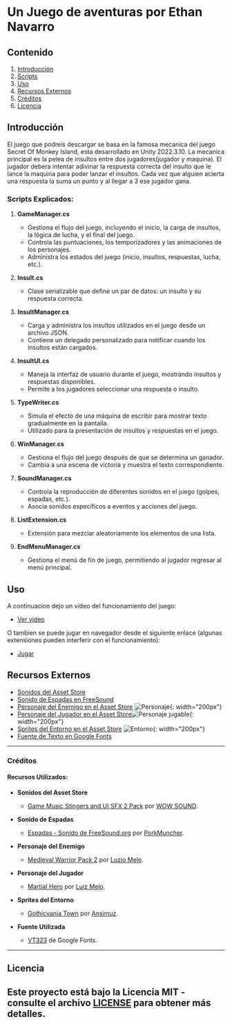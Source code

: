 # Un Juego de aventuras por Ethan Navarro

## Contenido

1. [Introducción](#introducción)
2. [Scripts](#scripts-explicados)
3. [Uso](#uso)
4. [Recursos Externos](#recursos-externos)
5. [Créditos](#créditos)
6. [Licencia](#licencia)

## Introducción

El juego que podreis descargar se basa en la famosa mecanica del juego Secret Of Monkey Island, esta desarrollado en Unity 2022.3.10. La mecanica principal es la pelea de insultos entre dos jugadores(jugador y maquina). El jugador debera intentar adivinar la respuesta correcta del insulto que le lance la maquina para poder lanzar  el insultos. Cada vez que alguien acierta una respuesta la suma un punto y al llegar a 3 ese jugador gana.

### Scripts Explicados:

1. **GameManager.cs**
   - Gestiona el flujo del juego, incluyendo el inicio, la carga de insultos, la lógica de lucha, y el final del juego. 
   - Controla las puntuaciones, los temporizadores y las animaciones de los personajes.
   - Administra los estados del juego (inicio, insultos, respuestas, lucha, etc.).
   
2. **Insult.cs**
   - Clase serializable que define un par de datos: un insulto y su respuesta correcta.

3. **InsultManager.cs**
   - Carga y administra los insultos utilizados en el juego desde un archivo JSON.
   - Contiene un delegado personalizado para notificar cuando los insultos están cargados.

4. **InsultUI.cs**
   - Maneja la interfaz de usuario durante el juego, mostrando insultos y respuestas disponibles.
   - Permite a los jugadores seleccionar una respuesta o insulto.

5. **TypeWriter.cs**
   - Simula el efecto de una máquina de escribir para mostrar texto gradualmente en la pantalla.
   - Utilizado para la presentación de insultos y respuestas en el juego.

6. **WinManager.cs**
   - Gestiona el flujo del juego después de que se determina un ganador.
   - Cambia a una escena de victoria y muestra el texto correspondiente.

7. **SoundManager.cs**
   - Controla la reproducción de diferentes sonidos en el juego (golpes, espadas, etc.).
   - Asocia sonidos específicos a eventos y acciones del juego.

8. **ListExtension.cs**
   - Extensión para mezclar aleatoriamente los elementos de una lista.

9. **EndMenuManager.cs**
   - Gestiona el menú de fin de juego, permitiendo al jugador regresar al menú principal.



## Uso

A continuacion dejo un video del funcionamiento del juego:
- [Ver video](https://www.youtube.com/watch?v=qtgQOft0M-0)

O tambien se puede jugar en navegador desde el siguiente enlace (algunas extensiones pueden interferir con el funcionamiento):
- [Jugar](https://www.ethannavarro.site/juegos/unjuegodeaventuras/index.html)

## Recursos Externos

- [Sonidos del Asset Store](https://assetstore.unity.com/packages/audio/sound-fx/game-music-stingers-and-ui-sfx-2-pack-112051)
- [Sonido de Espadas en FreeSound](https://freesound.org/people/PorkMuncher/sounds/263595/)
- [Personaje del Enemigo en el Asset Store](https://assetstore.unity.com/packages/2d/characters/medieval-warrior-pack-2-174788)
![Personaje](https://assetstorev1-prd-cdn.unity3d.com/key-image/36c4ab57-3392-43ef-a0ac-ae177dba9d33.webp){: width="200px"}
- [Personaje del Jugador en el Asset Store](https://assetstore.unity.com/packages/2d/characters/martial-hero-170422)![Personaje jugable](https://assetstorev1-prd-cdn.unity3d.com/key-image/c6a0fd1e-57f7-45df-b18b-1331791f06c4.webp){: width="200px"}
- [Sprites del Entorno en el Asset Store](https://assetstore.unity.com/packages/2d/characters/gothicvania-town-101407)
![Entorno](https://assetstorev1-prd-cdn.unity3d.com/key-image/4bc799f3-ac24-4168-8c32-0bf4a7c092a7.webp){: width="200px"}
- [Fuente de Texto en Google Fonts](https://fonts.google.com/specimen/VT323)

---

### Créditos

#### Recursos Utilizados:

- **Sonidos del Asset Store**
  - [Game Music Stingers and UI SFX 2 Pack](https://assetstore.unity.com/packages/audio/sound-fx/game-music-stingers-and-ui-sfx-2-pack-112051) por [WOW SOUND](https://assetstore.unity.com/publishers/19233).

- **Sonido de Espadas**
  - [Espadas - Sonido de FreeSound.org](https://freesound.org/people/PorkMuncher/sounds/263595/) por [PorkMuncher](https://freesound.org/people/PorkMuncher/).

- **Personaje del Enemigo**
  - [Medieval Warrior Pack 2](https://assetstore.unity.com/packages/2d/characters/medieval-warrior-pack-2-174788) por [Luzio Melo](https://assetstore.unity.com/publishers/34852).

- **Personaje del Jugador**
  - [Martial Hero](https://assetstore.unity.com/packages/2d/characters/martial-hero-170422) por [Luiz Melo](https://assetstore.unity.com/publishers/34852).

- **Sprites del Entorno**
  - [Gothicvania Town](https://assetstore.unity.com/packages/2d/characters/gothicvania-town-101407) por [Ansimuz](https://assetstore.unity.com/publishers/18720).

- **Fuente Utilizada**
  - [VT323](https://fonts.google.com/specimen/VT323) de Google Fonts.

---

## Licencia

Este proyecto está bajo la Licencia MIT - consulte el archivo [LICENSE](https://gitlab.com/ethanavarro/pec1-ethan-navarro/-/blob/main/LICENSE) para obtener más detalles.
---
